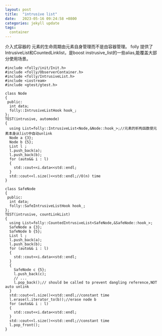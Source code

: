 ```yaml
---
layout: post
title:  "intrusive list"
date:   2023-05-16 09:24:58 +0800
categories: jekyll update
tags:
  container 
---
```

介入式容器的 元素的生命周期由元素自身管理而不是由容器管理。
folly 提供了IntrusiveList和CountedLinklist，是boost instrusive_list的一些alias,能覆盖大部分使用场景。



    #include <folly/init/Init.h>
    #include <folly/ObserverContainer.h>
    #include <folly/IntrusiveList.h>
    #include <iostream>
    #include <gtest/gtest.h>

    class Node
    {
     public:
      int data;
      folly::IntrusiveListHook hook_;
    };
    TEST(intrusive, automode)
    {
      using List=folly::IntrusiveList<Node,&Node::hook_>;//元素的析构函数使元素本身从list中自动unlink
      Node a {3};
      Node b {5};
      List l ;
      l.push_back(a);
      l.push_back(b);
      for (auto&& i : l)
      {
        std::cout<<i.data<<std::endl;
      }
      std::cout<<l.size()<<std::endl;//O(n) time
    }

    class SafeNode
    {
     public:
      int data;
      folly::SafeIntrusiveListHook hook_;
    };
    TEST(intrusive, countLinkList)
    {
      using List=folly::CountedIntrusiveList<SafeNode,&SafeNode::hook_>;
      SafeNode a {3};
      SafeNode b {5};
      List l ;
      l.push_back(a);
      l.push_back(b);
      for (auto&& i : l)
      {
        std::cout<<i.data<<std::endl;
      }
      {
        SafeNode c {5};
        l.push_back(c);
        // ...
        l.pop_back();// should be called to prevent dangling reference,NOT auto unlink
      }
      std::cout<<l.size()<<std::endl;//constant time
      l.erase(l.iterator_to(b));//erase node b
      for (auto&& i : l)
      {
        std::cout<<i.data<<std::endl;
      }
      std::cout<<l.size()<<std::endl;//constant time
      l.pop_front();
    }

